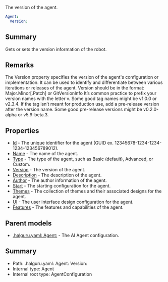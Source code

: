 <!--
title: Version
description: The version of the agent.
version: 1.0.0+62a79eb7c455dc244ea9db083fc0bfdac5d67dd0
generated: true
date: 2025-03-29T15:01:06Z
node: This file is generated by the command-line program: `halguru manual --generate-docs`
-->


The version of the agent.

```yaml
Agent:
  Version:
```

## Summary

Gets or sets the version information of the robot.

## Remarks

The Version property specifies the version of the agent's configuration or implementation.
It can be used to identify and differentiate between various iterations or releases of the agent.
Version should be in the format: Major.Minor[.Patch] or GitVersionInfo
It’s common practice to prefix your version names with the letter v.
Some good tag names might be v1.0.0 or v2.3.4.
If the tag isn’t meant for production use, add a pre-release version after the version name.
Some good pre-release versions might be v0.2.0-alpha or v5.9-beta.3.

## Properties

* [Id]((halguru)-agent-id.md) - The unique identifier for the agent (GUID ex. 12345678-1234-1234-1234-123456789012).
* [Name]((halguru)-agent-name.md) - The name of the agent.
* [Type]((halguru)-agent-type.md) - The type of the agent, such as Basic (default), Advanced, or Custom.
* [Version]((halguru)-agent-version.md) - The version of the agent.
* [Description]((halguru)-agent-description.md) - The description of the agent.
* [Author]((halguru)-agent-author.md) - The author information of the agent.
* [Start]((halguru)-agent-start.md) - The starting configuration for the agent.
* [Themes]((halguru)-agent-themes.md) - The collection of themes and their associated designs for the agent.
* [UI]((halguru)-agent-ui.md) - The user interface design configuration for the agent.
* [Features]((halguru)-agent-features.md) - The features and capabilities of the agent.

## Parent models

* [.halguru.yaml: Agent:]((halguru)-agent.md) - The AI Agent configuration.

## Summary

* Path: .halguru.yaml: Agent: Version:
* Internal type: Agent
* Internal root type: AgentConfiguration
